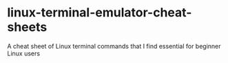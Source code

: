 # linux-terminal-emulator-cheat-sheets
A cheat sheet of Linux terminal commands that I find essential for beginner Linux users
